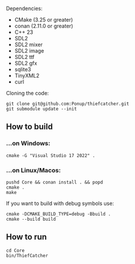 
Dependencies:
* CMake (3.25 or greater)
* conan (2.11.0 or greater)
* C++ 23
* SDL2
* SDL2 mixer
* SDL2 image
* SDL2 ttf
* SDL2 gfx 
* sqlite3
* TinyXML2
* curl

Cloning the code:
```shell
git clone git@github.com:Ponup/thiefcatcher.git
git submodule update --init
```

## How to build

### ...on Windows:

```shell
cmake -G "Visual Studio 17 2022" .
```

### ...on Linux/Macos:

```shell
pushd Core && conan install . && popd
cmake .
make
```

If you want to build with debug symbols use:
```shell
cmake -DCMAKE_BUILD_TYPE=debug -Bbuild .
cmake --build build
```

## How to run

```shell
cd Core
bin/ThiefCatcher
```

